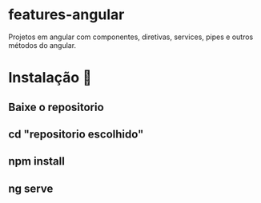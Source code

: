 # features-angular
Projetos em angular com componentes, diretivas, services, pipes e outros métodos do angular.

# Instalação 📀

## Baixe o repositorio
## cd "repositorio escolhido"
## npm install
## ng serve
